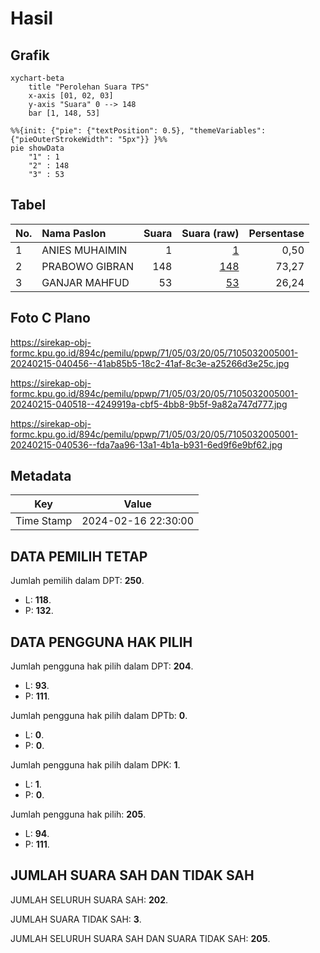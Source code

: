 # Hasil

## Grafik

```mermaid
xychart-beta
    title "Perolehan Suara TPS"
    x-axis [01, 02, 03]
    y-axis "Suara" 0 --> 148
    bar [1, 148, 53]
```

```mermaid
%%{init: {"pie": {"textPosition": 0.5}, "themeVariables": {"pieOuterStrokeWidth": "5px"}} }%%
pie showData
    "1" : 1
    "2" : 148
    "3" : 53
```

## Tabel

| No. | Nama Paslon    | Suara | Suara (raw) | Persentase |
|:--- |:-------------- | -----:| -----------:| ----------:|
| 1   | ANIES MUHAIMIN | 1     | [1][p-1]    | 0,50       |
| 2   | PRABOWO GIBRAN | 148   | [148][p-2]  | 73,27      |
| 3   | GANJAR MAHFUD  | 53    | [53][p-3]   | 26,24      |


[p-1]: https://github.com/gigit-pemilu/pemilu-2024-71-sulawesi-utara/blob/main/pilpres/hitung-suara/sub/71-sulawesi-utara/sub/05-minahasa-selatan/sub/03-ranoyapo/sub/2005-beringin/sub/001-tps/sub/paslon-1.txt
[p-2]: https://github.com/gigit-pemilu/pemilu-2024-71-sulawesi-utara/blob/main/pilpres/hitung-suara/sub/71-sulawesi-utara/sub/05-minahasa-selatan/sub/03-ranoyapo/sub/2005-beringin/sub/001-tps/sub/paslon-2.txt
[p-3]: https://github.com/gigit-pemilu/pemilu-2024-71-sulawesi-utara/blob/main/pilpres/hitung-suara/sub/71-sulawesi-utara/sub/05-minahasa-selatan/sub/03-ranoyapo/sub/2005-beringin/sub/001-tps/sub/paslon-3.txt

## Foto C Plano

https://sirekap-obj-formc.kpu.go.id/894c/pemilu/ppwp/71/05/03/20/05/7105032005001-20240215-040456--41ab85b5-18c2-41af-8c3e-a25266d3e25c.jpg

https://sirekap-obj-formc.kpu.go.id/894c/pemilu/ppwp/71/05/03/20/05/7105032005001-20240215-040518--4249919a-cbf5-4bb8-9b5f-9a82a747d777.jpg

https://sirekap-obj-formc.kpu.go.id/894c/pemilu/ppwp/71/05/03/20/05/7105032005001-20240215-040536--fda7aa96-13a1-4b1a-b931-6ed9f6e9bf62.jpg


## Metadata

| Key        | Value               |
| ---------- | ------------------- |
| Time Stamp | 2024-02-16 22:30:00 |


## DATA PEMILIH TETAP

Jumlah pemilih dalam DPT: **250**.
 * L: **118**.
 * P: **132**.

## DATA PENGGUNA HAK PILIH

Jumlah pengguna hak pilih dalam DPT: **204**.
 * L: **93**.
 * P: **111**.

Jumlah pengguna hak pilih dalam DPTb: **0**.
 * L: **0**.
 * P: **0**.

Jumlah pengguna hak pilih dalam DPK: **1**.
 * L: **1**.
 * P: **0**.

Jumlah pengguna hak pilih: **205**.
 * L: **94**.
 * P: **111**.

## JUMLAH SUARA SAH DAN TIDAK SAH

JUMLAH SELURUH SUARA SAH: **202**.

JUMLAH SUARA TIDAK SAH: **3**.

JUMLAH SELURUH SUARA SAH DAN SUARA TIDAK SAH: **205**.


